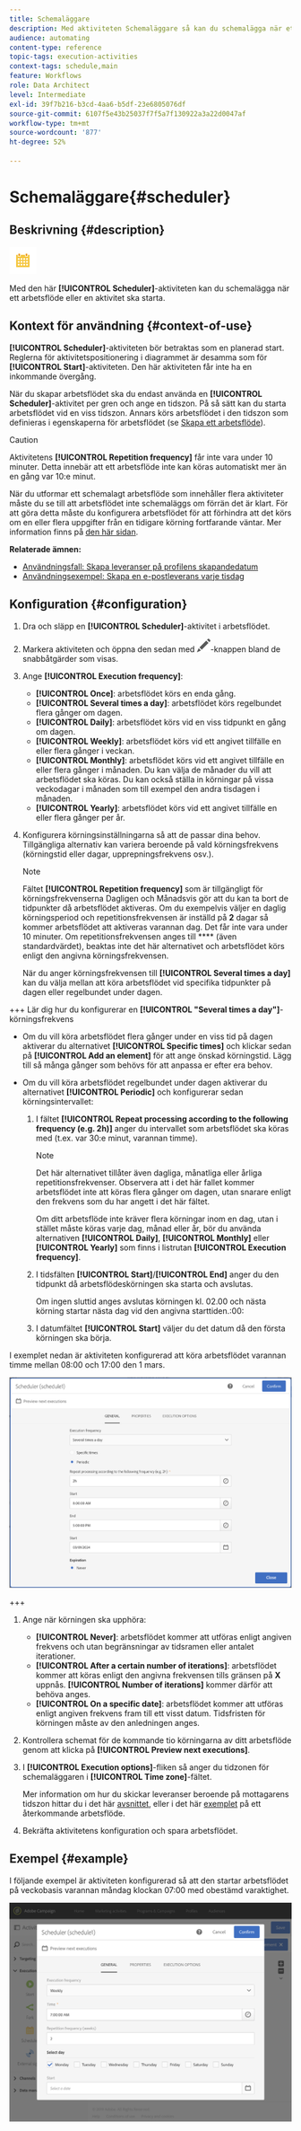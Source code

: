 ```yaml
---
title: Schemaläggare
description: Med aktiviteten Schemaläggare så kan du schemalägga när ett arbetsflöde eller en aktivitet ska starta.
audience: automating
content-type: reference
topic-tags: execution-activities
context-tags: schedule,main
feature: Workflows
role: Data Architect
level: Intermediate
exl-id: 39f7b216-b3cd-4aa6-b5df-23e6805076df
source-git-commit: 6107f5e43b25037f7f5a7f130922a3a22d0047af
workflow-type: tm+mt
source-wordcount: '877'
ht-degree: 52%

---
```


# Schemaläggare{#scheduler}

## Beskrivning {#description}

![](assets/scheduler.png)

Med den här **[!UICONTROL Scheduler]**-aktiviteten kan du schemalägga när ett arbetsflöde eller en aktivitet ska starta.

## Kontext för användning {#context-of-use}

**[!UICONTROL Scheduler]**-aktiviteten bör betraktas som en planerad start.  Reglerna för aktivitetspositionering i diagrammet är desamma som för **[!UICONTROL Start]**-aktiviteten.  Den här aktiviteten får inte ha en inkommande övergång.

När du skapar arbetsflödet ska du endast använda en **[!UICONTROL Scheduler]**-aktivitet per gren och ange en tidszon.  På så sätt kan du starta arbetsflödet vid en viss tidszon. Annars körs arbetsflödet i den tidszon som definieras i egenskaperna för arbetsflödet (se [Skapa ett arbetsflöde](../../automating/using/building-a-workflow.md)).

>[!CAUTION]
>
>Aktivitetens **[!UICONTROL Repetition frequency]** får inte vara under 10 minuter.  Detta innebär att ett arbetsflöde inte kan köras automatiskt mer än en gång var 10:e minut.

När du utformar ett schemalagt arbetsflöde som innehåller flera aktiviteter måste du se till att arbetsflödet inte schemaläggs om förrän det är klart. För att göra detta måste du konfigurera arbetsflödet för att förhindra att det körs om en eller flera uppgifter från en tidigare körning fortfarande väntar. Mer information finns på [den här sidan](../../automating/using/scheduled-workflows-execution.md).

**Relaterade ämnen:**

* [Användningsfall: Skapa leveranser på profilens skapandedatum](../../automating/using/workflow-creation-date-query.md)
* [Användningsexempel: Skapa en e-postleverans varje tisdag](../../automating/using/workflow-weekly-offer.md)

## Konfiguration {#configuration}

1. Dra och släpp en **[!UICONTROL Scheduler]**-aktivitet i arbetsflödet.
1. Markera aktiviteten och öppna den sedan med ![](assets/edit_darkgrey-24px.png)-knappen bland de snabbåtgärder som visas.
1. Ange **[!UICONTROL Execution frequency]**:

   * **[!UICONTROL Once]**: arbetsflödet körs en enda gång.
   * **[!UICONTROL Several times a day]**: arbetsflödet körs regelbundet flera gånger om dagen.
   * **[!UICONTROL Daily]**: arbetsflödet körs vid en viss tidpunkt en gång om dagen.
   * **[!UICONTROL Weekly]**: arbetsflödet körs vid ett angivet tillfälle en eller flera gånger i veckan.
   * **[!UICONTROL Monthly]**: arbetsflödet körs vid ett angivet tillfälle en eller flera gånger i månaden.  Du kan välja de månader du vill att arbetsflödet ska köras.  Du kan också ställa in körningar på vissa veckodagar i månaden som till exempel den andra tisdagen i månaden.
   * **[!UICONTROL Yearly]**: arbetsflödet körs vid ett angivet tillfälle en eller flera gånger per år.

1. Konfigurera körningsinställningarna så att de passar dina behov. Tillgängliga alternativ kan variera beroende på vald körningsfrekvens (körningstid eller dagar, upprepningsfrekvens osv.).

   >[!NOTE]
   >
   >Fältet **[!UICONTROL Repetition frequency]** som är tillgängligt för körningsfrekvenserna Dagligen och Månadsvis gör att du kan ta bort de tidpunkter då arbetsflödet aktiveras. Om du exempelvis väljer en daglig körningsperiod och repetitionsfrekvensen är inställd på **2** dagar så kommer arbetsflödet att aktiveras varannan dag.  Det får inte vara under 10 minuter.  Om repetitionsfrekvensen anges till **** (även standardvärdet), beaktas inte det här alternativet och arbetsflödet körs enligt den angivna körningsfrekvensen.

   När du anger körningsfrekvensen till **[!UICONTROL Several times a day]** kan du välja mellan att köra arbetsflödet vid specifika tidpunkter på dagen eller regelbundet under dagen.

+++ Lär dig hur du konfigurerar en **[!UICONTROL "Several times a day"]**-körningsfrekvens

   * Om du vill köra arbetsflödet flera gånger under en viss tid på dagen aktiverar du alternativet **[!UICONTROL Specific times]** och klickar sedan på **[!UICONTROL Add an element]** för att ange önskad körningstid. Lägg till så många gånger som behövs för att anpassa er efter era behov.

   * Om du vill köra arbetsflödet regelbundet under dagen aktiverar du alternativet **[!UICONTROL Periodic]** och konfigurerar sedan körningsintervallet:

      1. I fältet **[!UICONTROL Repeat processing according to the following frequency (e.g. 2h)]** anger du intervallet som arbetsflödet ska köras med (t.ex. var 30:e minut, varannan timme).

         >[!NOTE]
         >
         >Det här alternativet tillåter även dagliga, månatliga eller årliga repetitionsfrekvenser. Observera att i det här fallet kommer arbetsflödet inte att köras flera gånger om dagen, utan snarare enligt den frekvens som du har angett i det här fältet.
         >
         > Om ditt arbetsflöde inte kräver flera körningar inom en dag, utan i stället måste köras varje dag, månad eller år, bör du använda alternativen **[!UICONTROL Daily]**, **[!UICONTROL Monthly]** eller **[!UICONTROL Yearly]** som finns i listrutan **[!UICONTROL Execution frequency]**.

      1. I tidsfälten **[!UICONTROL Start]**/**[!UICONTROL End]** anger du den tidpunkt då arbetsflödeskörningen ska starta och avslutas.

         Om ingen sluttid anges avslutas körningen kl. 02.00 och nästa körning startar nästa dag vid den angivna starttiden.:00:

      1. I datumfältet **[!UICONTROL Start]** väljer du det datum då den första körningen ska börja.

   I exemplet nedan är aktiviteten konfigurerad att köra arbetsflödet varannan timme mellan 08:00 och 17:00 den 1 mars.

   ![](assets/wkf_scheduler_day.png)

+++

1. Ange när körningen ska upphöra:

   * **[!UICONTROL Never]**: arbetsflödet kommer att utföras enligt angiven frekvens och utan begränsningar av tidsramen eller antalet iterationer.
   * **[!UICONTROL After a certain number of iterations]**: arbetsflödet kommer att köras enligt den angivna frekvensen tills gränsen på **X** uppnås.  **[!UICONTROL Number of iterations]** kommer därför att behöva anges.
   * **[!UICONTROL On a specific date]**: arbetsflödet kommer att utföras enligt angiven frekvens fram till ett visst datum.  Tidsfristen för körningen måste av den anledningen anges.

1. Kontrollera schemat för de kommande tio körningarna av ditt arbetsflöde genom att klicka på **[!UICONTROL Preview next executions]**.

1. I **[!UICONTROL Execution options]**-fliken så anger du tidzonen för schemaläggaren i **[!UICONTROL Time zone]**-fältet.

   Mer information om hur du skickar leveranser beroende på mottagarens tidszon hittar du i det här [avsnittet](../../sending/using/sending-messages-at-the-recipient-s-time-zone.md), eller i det här [exemplet](../../automating/using/recurring-push-notifications.md) på ett återkommande arbetsflöde.

1. Bekräfta aktivitetens konfiguration och spara arbetsflödet.

## Exempel {#example}

I följande exempel är aktiviteten konfigurerad så att den startar arbetsflödet på veckobasis varannan måndag klockan 07:00 med obestämd varaktighet.

![](assets/wkf_scheduler_example.png)

